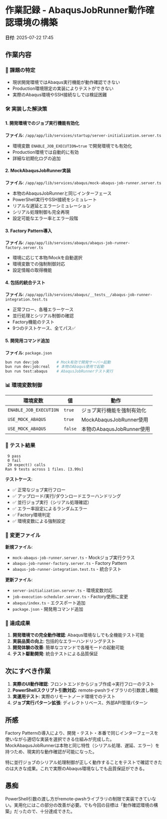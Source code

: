 # 作業記録 - AbaqusJobRunner動作確認環境の構築

**日付**: 2025-07-22 17:45

## 作業内容

### 🎯 課題の特定
- 現状開発環境ではAbaqus実行機能が動作確認できない
- Production環境限定の実装によりテストができない
- 実際のAbaqus環境やSSH接続なしでは検証困難

### 🛠 実装した解決策

#### 1. 開発環境でのジョブ実行機能有効化
**ファイル**: `/app/app/lib/services/startup/server-initialization.server.ts`
- 環境変数 `ENABLE_JOB_EXECUTION=true` で開発環境でも有効化
- Production環境では自動的に有効
- 詳細な初期化ログの追加

#### 2. MockAbaqusJobRunner実装
**ファイル**: `/app/app/lib/services/abaqus/mock-abaqus-job-runner.server.ts`
- 本物のAbaqusJobRunnerと同じインターフェース
- PowerShell実行やSSH接続をシミュレート
- リアルな遅延とエラーシミュレーション
- シリアル処理制御も完全再現
- 設定可能なエラー率とエラー段階

#### 3. Factory Pattern導入
**ファイル**: `/app/app/lib/services/abaqus/abaqus-job-runner-factory.server.ts`
- 環境に応じて本物/Mockを自動選択
- 環境変数での強制制御対応
- 設定情報の取得機能

#### 4. 包括的統合テスト
**ファイル**: `/app/app/lib/services/abaqus/__tests__/abaqus-job-runner-integration.test.ts`
- 正常フロー、各種エラーケース
- 並行処理とシリアル制御の確認
- Factory機能のテスト
- 9つのテストケース、全てパス✅

#### 5. 開発用コマンド追加
**ファイル**: `package.json`
```bash
bun run dev:job        # Mock有効で開発サーバー起動
bun run dev:job:real   # 本物のAbaqus使用で起動
bun run test:abaqus    # AbaqusJobRunnerテスト実行
```

### 📊 環境変数制御

| 環境変数 | 値 | 動作 |
|---------|------|------|
| `ENABLE_JOB_EXECUTION` | `true` | ジョブ実行機能を強制有効化 |
| `USE_MOCK_ABAQUS` | `true` | MockAbaqusJobRunner使用 |
| `USE_MOCK_ABAQUS` | `false` | 本物のAbaqusJobRunner使用 |

### 🧪 テスト結果

```
 9 pass
 0 fail
 29 expect() calls
Ran 9 tests across 1 files. [3.99s]
```

**テストケース**:
- ✅ 正常なジョブ実行フロー
- ✅ アップロード/実行/ダウンロードエラーハンドリング
- ✅ 並行ジョブ実行（シリアル処理確認）
- ✅ エラー率設定によるランダムエラー
- ✅ Factory環境判定
- ✅ 環境変数による強制設定

### 📁 変更ファイル

**新規ファイル**:
- `mock-abaqus-job-runner.server.ts` - Mockジョブ実行クラス
- `abaqus-job-runner-factory.server.ts` - Factory Pattern
- `abaqus-job-runner-integration.test.ts` - 統合テスト

**更新ファイル**:
- `server-initialization.server.ts` - 環境変数対応
- `job-execution-scheduler.server.ts` - Factory使用に変更
- `abaqus/index.ts` - エクスポート追加
- `package.json` - 開発用コマンド追加

### 🎉 達成成果

1. **開発環境での完全動作確認**: Abaqus環境なしでも全機能テスト可能
2. **実装品質の向上**: 包括的なエラーハンドリングテスト
3. **開発体験の改善**: 簡単なコマンドで各種モードの起動可能
4. **テスト駆動開発**: 統合テストによる品質保証

## 次にすべき作業

1. **実際のUI動作確認**: フロントエンドからジョブ作成→実行フローのテスト
2. **PowerShellスクリプト引数対応**: remote-pwshライブラリの引数渡し機能
3. **実運用テスト**: 実際のリモートノード環境でのテスト
4. **ジョブ実行パターン拡張**: ディレクトリベース、外部API管理パターン

## 所感

Factory Patternの導入により、開発・テスト・本番で同じインターフェースを使いながら適切な実装を選択できる仕組みが完成した。MockAbaqusJobRunnerは本物と同じ特性（シリアル処理、遅延、エラー）を持つため、現実的な動作確認が可能になった。

特に並行ジョブのシリアル処理制御が正しく動作することをテストで確認できたのは大きな成果。これで実際のAbaqus環境なしでも品質保証ができる。

## 愚痴

PowerShell引数の渡し方がremote-pwshライブラリの制限で実装できていない。実用化にはこの部分の改善が必要。でも今回の目標は「動作確認環境の構築」だったので、十分達成できた。